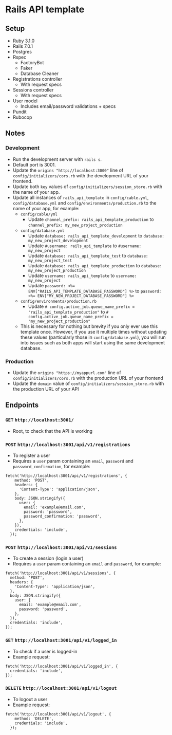 # Rails API template

## Setup
- Ruby 3.1.0
- Rails 7.0.1
- Postgres
- Rspec
  - FactoryBot
  - Faker
  - Database Cleaner
- Registrations controller
  - With request specs
- Sessions controller
  - With request specs
- User model
  - Includes email/password validations + specs
- Pundit
- Rubocop

## Notes
### Development
- Run the development server with `rails s`.
- Default port is 3001.
- Update the `origins "http://localhost:3000"` line of `config/initializers/cors.rb` with the development URL of your frontend.
- Update both `key` values of `config/initializers/session_store.rb` with the name of your app.
- Update all instances of `rails_api_template` in `config/cable.yml`, `config/database.yml` and `config/environments/production.rb` to the name of your app, for example:
  - `config/cable/yml`
    - Update `channel_prefix: rails_api_template_production` to `channel_prefix: my_new_project_production`
  - `config/database.yml`
    - Update `database: rails_api_template_development` to `database: my_new_project_development`
    - Update `#username: rails_api_template` to `#username: my_new_project`
    - Update `database: rails_api_template_test` to `database: my_new_project_test`
    - Update `database: rails_api_template_production` to `database: my_new_project_production`
    - Update `username: rails_api_template` to `username: my_new_project`
    - Update `password: <%= ENV["RAILS_API_TEMPLATE_DATABASE_PASSWORD"] %>` to `password: <%= ENV["MY_NEW_PROJECT_DATABASE_PASSWORD"] %>`
  - `config/environments/production.rb`
    - Update `# config.active_job.queue_name_prefix = "rails_api_template_production"` to `# config.active_job.queue_name_prefix = "my_new_project_production"`
  - This is necessary for nothing but brevity if you only ever use this template once. However, if you use it multiple times without updating these values (particularly those in `config/database.yml`), you will run into issues such as both apps will start using the same development database.
### Production
- Update the `origins "https://myappurl.com"` line of `config/initializers/cors.rb` with the production URL of your frontend
- Update the `domain` value of `config/initializers/session_store.rb` with the production URL of your API

## Endpoints
### `GET` `http://localhost:3001/`
- Root, to check that the API is working
### `POST` `http://localhost:3001/api/v1/registrations`
- To register a user
- Requires a `user` param containing an `email`, `password` and `password_confirmation`, for example:
```
fetch('http://localhost:3001/api/v1/registrations', {
    method: 'POST',
    headers: {
      'Content-Type': 'application/json',
    },
    body: JSON.stringify({
      user: {
        email: 'example@email.com',
        password: 'password',
        password_confirmation: 'password',
      },
    }),
    credentials: 'include',
  });
```
### `POST` `http://localhost:3001/api/v1/sessions`
- To create a session (login a user)
- Requires a `user` param containing an `email` and `password`, for example:
```
fetch('http://localhost:3001/api/v1/sessions', {
  method: 'POST',
  headers: {
    'Content-Type': 'application/json',
  },
  body: JSON.stringify({
    user: {
      email: 'example@email.com',
      password: 'password',
    },
  }),
  credentials: 'include',
});
```
### `GET` `http://localhost:3001/api/v1/logged_in`
- To check if a user is logged-in
- Example request:
```
fetch('http://localhost:3001/api/v1/logged_in', {
  credentials: 'include',
});
```
### `DELETE` `http://localhost:3001/api/v1/logout`
- To logout a user
- Example request:
```
fetch('http://localhost:3001/api/v1/logout', {
    method: 'DELETE',
    credentials: 'include',
  });
```
